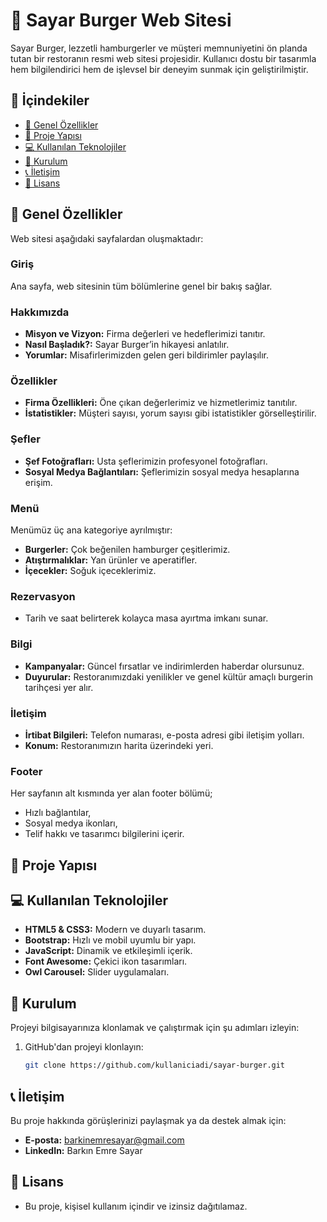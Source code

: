 # 🍔 Sayar Burger Web Sitesi  

Sayar Burger, lezzetli hamburgerler ve müşteri memnuniyetini ön planda tutan bir restoranın resmi web sitesi projesidir. Kullanıcı dostu bir tasarımla hem bilgilendirici hem de işlevsel bir deneyim sunmak için geliştirilmiştir.  

## 📄 İçindekiler  

- [🔑 Genel Özellikler](#-genel-özellikler)  
- [📂 Proje Yapısı](#-proje-yapısı)  
- [💻 Kullanılan Teknolojiler](#-kullanılan-teknolojiler)  
- [🚀 Kurulum](#-kurulum)  
- [📞 İletişim](#-iletişim)  
- [📜 Lisans](#-lisans)  

## 🔑 Genel Özellikler  

Web sitesi aşağıdaki sayfalardan oluşmaktadır:  

### Giriş  
Ana sayfa, web sitesinin tüm bölümlerine genel bir bakış sağlar.  

### Hakkımızda  
- **Misyon ve Vizyon:** Firma değerleri ve hedeflerimizi tanıtır.  
- **Nasıl Başladık?:** Sayar Burger’in hikayesi anlatılır.  
- **Yorumlar:** Misafirlerimizden gelen geri bildirimler paylaşılır.  

### Özellikler  
- **Firma Özellikleri:** Öne çıkan değerlerimiz ve hizmetlerimiz tanıtılır.  
- **İstatistikler:** Müşteri sayısı, yorum sayısı gibi istatistikler görselleştirilir.  

### Şefler  
- **Şef Fotoğrafları:** Usta şeflerimizin profesyonel fotoğrafları.  
- **Sosyal Medya Bağlantıları:** Şeflerimizin sosyal medya hesaplarına erişim.  

### Menü  
Menümüz üç ana kategoriye ayrılmıştır:  
- **Burgerler:** Çok beğenilen hamburger çeşitlerimiz.  
- **Atıştırmalıklar:** Yan ürünler ve aperatifler.  
- **İçecekler:** Soğuk içeceklerimiz.  

### Rezervasyon  
- Tarih ve saat belirterek kolayca masa ayırtma imkanı sunar.  

### Bilgi  
- **Kampanyalar:** Güncel fırsatlar ve indirimlerden haberdar olursunuz.  
- **Duyurular:** Restoranımızdaki yenilikler ve genel kültür amaçlı burgerin tarihçesi yer alır.  

### İletişim  
- **İrtibat Bilgileri:** Telefon numarası, e-posta adresi gibi iletişim yolları.  
- **Konum:** Restoranımızın harita üzerindeki yeri.  

### Footer  
Her sayfanın alt kısmında yer alan footer bölümü;  
- Hızlı bağlantılar,  
- Sosyal medya ikonları,  
- Telif hakkı ve tasarımcı bilgilerini içerir.  

## 📂 Proje Yapısı


## 💻 Kullanılan Teknolojiler  

- **HTML5 & CSS3:** Modern ve duyarlı tasarım.  
- **Bootstrap:** Hızlı ve mobil uyumlu bir yapı.  
- **JavaScript:** Dinamik ve etkileşimli içerik.  
- **Font Awesome:** Çekici ikon tasarımları.  
- **Owl Carousel:** Slider uygulamaları.  

## 🚀 Kurulum  

Projeyi bilgisayarınıza klonlamak ve çalıştırmak için şu adımları izleyin:  

1. GitHub'dan projeyi klonlayın:  
   ```bash
   git clone https://github.com/kullaniciadi/sayar-burger.git
   
## 📞 İletişim
Bu proje hakkında görüşlerinizi paylaşmak ya da destek almak için:

- **E-posta:** barkinemresayar@gmail.com
- **LinkedIn:** Barkın Emre Sayar

## 📜 Lisans
- Bu proje, kişisel kullanım içindir ve izinsiz dağıtılamaz.


